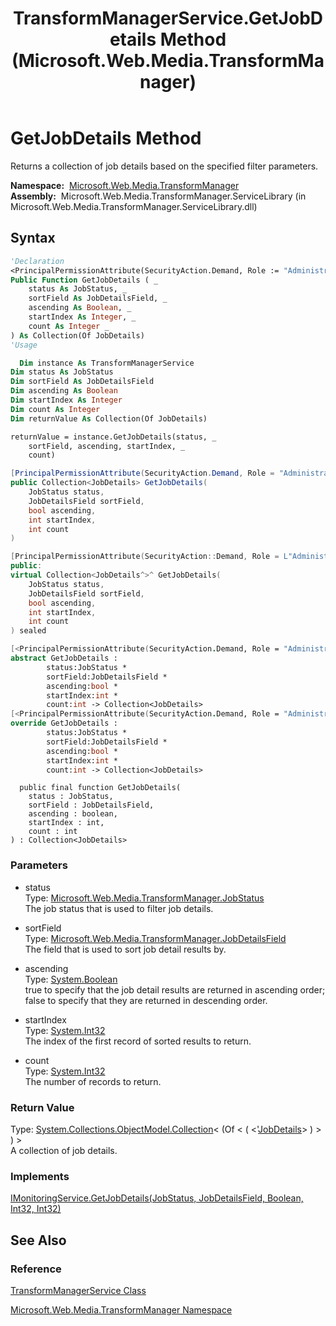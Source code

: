 ﻿---
title: TransformManagerService.GetJobDetails Method  (Microsoft.Web.Media.TransformManager)
TOCTitle: GetJobDetails Method
ms:assetid: M:Microsoft.Web.Media.TransformManager.TransformManagerService.GetJobDetails(Microsoft.Web.Media.TransformManager.JobStatus,Microsoft.Web.Media.TransformManager.JobDetailsField,System.Boolean,System.Int32,System.Int32)
ms:mtpsurl: https://msdn.microsoft.com/en-us/library/microsoft.web.media.transformmanager.transformmanagerservice.getjobdetails(v=VS.90)
ms:contentKeyID: 35521029
ms.date: 06/14/2012
mtps_version: v=VS.90
f1_keywords:
- Microsoft.Web.Media.TransformManager.TransformManagerService.GetJobDetails
dev_langs:
- csharp
- jscript
- vb
- FSharp
- cpp
api_location:
- Microsoft.Web.Media.TransformManager.ServiceLibrary.dll
api_name:
- Microsoft.Web.Media.TransformManager.TransformManagerService.GetJobDetails
api_type:
- Managed
topic_type:
- apiref
- kbSyntax
product_family_name: VS
ROBOTS: INDEX,FOLLOW
---

# GetJobDetails Method

Returns a collection of job details based on the specified filter parameters.

**Namespace:**  [Microsoft.Web.Media.TransformManager](microsoft-web-media-transformmanager-namespace.md)  
**Assembly:**  Microsoft.Web.Media.TransformManager.ServiceLibrary (in Microsoft.Web.Media.TransformManager.ServiceLibrary.dll)

## Syntax

```vb
'Declaration
<PrincipalPermissionAttribute(SecurityAction.Demand, Role := "Administrators")> _
Public Function GetJobDetails ( _
    status As JobStatus, _
    sortField As JobDetailsField, _
    ascending As Boolean, _
    startIndex As Integer, _
    count As Integer _
) As Collection(Of JobDetails)
'Usage

  Dim instance As TransformManagerService
Dim status As JobStatus
Dim sortField As JobDetailsField
Dim ascending As Boolean
Dim startIndex As Integer
Dim count As Integer
Dim returnValue As Collection(Of JobDetails)

returnValue = instance.GetJobDetails(status, _
    sortField, ascending, startIndex, _
    count)
```

```csharp
[PrincipalPermissionAttribute(SecurityAction.Demand, Role = "Administrators")]
public Collection<JobDetails> GetJobDetails(
    JobStatus status,
    JobDetailsField sortField,
    bool ascending,
    int startIndex,
    int count
)
```

```cpp
[PrincipalPermissionAttribute(SecurityAction::Demand, Role = L"Administrators")]
public:
virtual Collection<JobDetails^>^ GetJobDetails(
    JobStatus status, 
    JobDetailsField sortField, 
    bool ascending, 
    int startIndex, 
    int count
) sealed
```

``` fsharp
[<PrincipalPermissionAttribute(SecurityAction.Demand, Role = "Administrators")>]
abstract GetJobDetails : 
        status:JobStatus * 
        sortField:JobDetailsField * 
        ascending:bool * 
        startIndex:int * 
        count:int -> Collection<JobDetails> 
[<PrincipalPermissionAttribute(SecurityAction.Demand, Role = "Administrators")>]
override GetJobDetails : 
        status:JobStatus * 
        sortField:JobDetailsField * 
        ascending:bool * 
        startIndex:int * 
        count:int -> Collection<JobDetails> 
```

```jscript
  public final function GetJobDetails(
    status : JobStatus, 
    sortField : JobDetailsField, 
    ascending : boolean, 
    startIndex : int, 
    count : int
) : Collection<JobDetails>
```

### Parameters

  - status  
    Type: [Microsoft.Web.Media.TransformManager.JobStatus](jobstatus-enumeration-microsoft-web-media-transformmanager.md)  
    The job status that is used to filter job details.  

<!-- end list -->

  - sortField  
    Type: [Microsoft.Web.Media.TransformManager.JobDetailsField](jobdetailsfield-enumeration-microsoft-web-media-transformmanager.md)  
    The field that is used to sort job detail results by.  

<!-- end list -->

  - ascending  
    Type: [System.Boolean](https://msdn.microsoft.com/library/a28wyd50)  
    true to specify that the job detail results are returned in ascending order; false to specify that they are returned in descending order.  

<!-- end list -->

  - startIndex  
    Type: [System.Int32](https://msdn.microsoft.com/library/td2s409d)  
    The index of the first record of sorted results to return.  

<!-- end list -->

  - count  
    Type: [System.Int32](https://msdn.microsoft.com/library/td2s409d)  
    The number of records to return.  

### Return Value

Type: [System.Collections.ObjectModel.Collection](https://msdn.microsoft.com/library/ms132397)\< (Of \< ( \<'[JobDetails](jobdetails-class-microsoft-web-media-transformmanager.md)\> ) \> ) \>  
A collection of job details.  

### Implements

[IMonitoringService.GetJobDetails(JobStatus, JobDetailsField, Boolean, Int32, Int32)](imonitoringservice-getjobdetails-method-microsoft-web-media-transformmanager.md)  

## See Also

### Reference

[TransformManagerService Class](transformmanagerservice-class-microsoft-web-media-transformmanager.md)

[Microsoft.Web.Media.TransformManager Namespace](microsoft-web-media-transformmanager-namespace.md)

